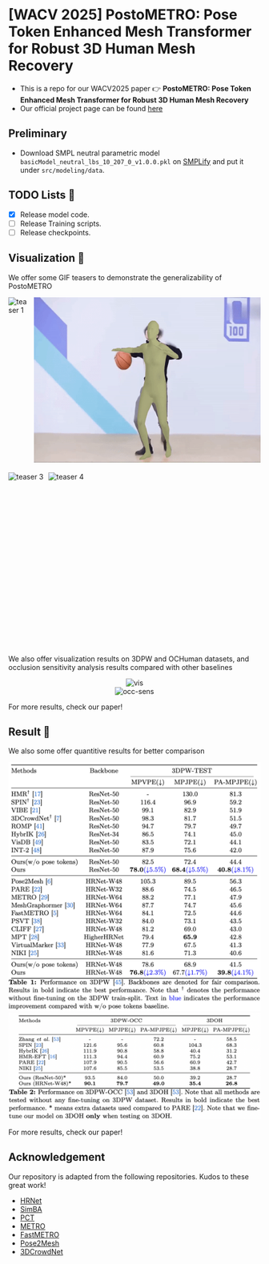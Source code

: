 # [WACV 2025] PostoMETRO: Pose Token Enhanced Mesh Transformer for Robust 3D Human Mesh Recovery

- This is a repo for our WACV2025 paper :point_right: **PostoMETRO: Pose Token Enhanced Mesh Transformer for Robust 3D Human Mesh Recovery**
- Our official project page can be found [here](https://postometro.github.io/)

## Preliminary
- Download SMPL neutral parametric model ``basicModel_neutral_lbs_10_207_0_v1.0.0.pkl`` on [SMPLify](https://smplify.is.tue.mpg.de/) and put it under ``src/modeling/data``.

## TODO Lists :memo:

- [x] Release model code.
- [ ] Release Training scripts.
- [ ] Release checkpoints.

## Visualization :eyes:

<!-- ![Teaser 1](./assets/teaser_narrow_1.gif) ![Teaser 2](./assets/teaser_wide_1.gif) -->
We offer some GIF teasers to demonstrate the generalizability of PostoMETRO

<div class="container is-max-desktop">
  <div class="columns is-centered has-text-centered">
    <div class="column is-full-width">
      <div style="display: flex; align-items: center;">
        <img src="./assets/teaser_narrow_1.gif" alt="teaser 1" style="height: 330px; margin-right: 10px; margin-bottom: 20px">
        <img src="./assets/teaser_wide_1.gif" alt="teaser 2" style="height: 330px; margin-bottom: 20px">
      </div>
      <div style="display: flex; align-items: center;">
        <img src="./assets/teaser_narrow_2.gif" alt="teaser 3" style="height: 330px; margin-right: 10px; margin-bottom: 20px">
        <img src="./assets/teaser_wide_2.gif" alt="teaser 4" style="height: 330px; margin-bottom: 20px">
      </div>
    </div>
  </div>
</div>

We also offer visualization results on 3DPW and OCHuman datasets, and occlusion sensitivity analysis results compared with other baselines

<div align="center">
  <img src="./assets/vis1.png" alt="vis">
</div>


<div align="center">
  <img src="./assets/occ_sens.png" alt="occ-sens">
</div>

For more results, check our paper!

## Result :rocket:

We also some offer quantitive results for better comparison

<div align="center">
  <img src="./assets/tab1.png" alt="result1">
  <img src="./assets/tab2.png" alt="result2">
</div>

For more results, check our paper!

## Acknowledgement

Our repository is adapted from the following repositories. Kudos to these great work!
- [HRNet](https://github.com/HRNet/HRNet-Human-Pose-Estimation)
- [SimBA](https://github.com/Microsoft/human-pose-estimation.pytorch)
- [PCT](https://github.com/Gengzigang/PCT)
- [METRO](https://github.com/microsoft/MeshTransformer)
- [FastMETRO](https://github.com/postech-ami/FastMETRO)
- [Pose2Mesh](https://github.com/hongsukchoi/Pose2Mesh_RELEASE)
- [3DCrowdNet](https://github.com/hongsukchoi/3DCrowdNet_RELEASE)

